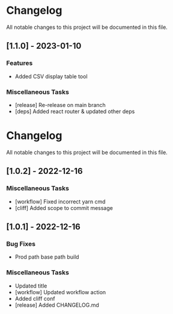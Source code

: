 # Changelog

All notable changes to this project will be documented in this file.

## [1.1.0] - 2023-01-10

### Features

- Added CSV display table tool

### Miscellaneous Tasks

- [release] Re-release on main branch
- [deps] Added react router & updated other deps

# Changelog

All notable changes to this project will be documented in this file.

## [1.0.2] - 2022-12-16

### Miscellaneous Tasks

- [workflow] Fixed incorrect yarn cmd
- [cliff] Added scope to commit message

## [1.0.1] - 2022-12-16

### Bug Fixes

- Prod path base path build

### Miscellaneous Tasks

- Updated title
- [workflow] Updated workflow action
- Added cliff conf
- [release] Added CHANGELOG.md

<!-- generated by git-cliff -->
